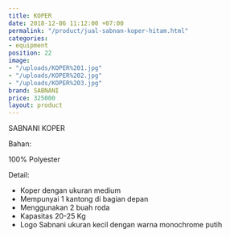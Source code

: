 ```yaml
---
title: KOPER
date: 2018-12-06 11:12:00 +07:00
permalink: "/product/jual-sabnan-koper-hitam.html"
categories:
- equipment
position: 22
image:
- "/uploads/KOPER%201.jpg"
- "/uploads/KOPER%202.jpg"
- "/uploads/KOPER%203.jpg"
brand: SABNANI
price: 325000
layout: product
---
```


SABNANI
KOPER

Bahan:

100% Polyester

Detail:

- Koper dengan ukuran medium
- Mempunyai 1 kantong di bagian depan
- Menggunakan 2 buah roda
- Kapasitas 20-25 Kg
- Logo Sabnani ukuran kecil dengan warna monochrome putih